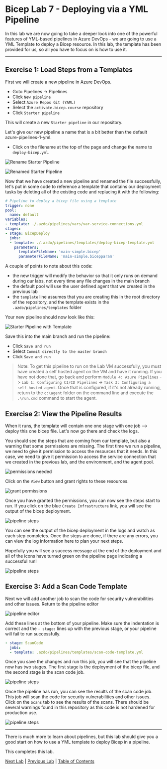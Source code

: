 # Bicep Lab 7 - Deploying via a YML Pipeline

In this lab we are now going to take a deeper look into one of the powerful features of YML-based pipelines in Azure DevOps - we are going to use a YML Template to deploy a Bicep resource. In this lab, the template has been provided for us, so all you have to focus on is how to use it.

---

## Exercise 1: Load Steps from a Templates

First we will create a new pipeline in Azure DevOps.

* Goto Pipelines -> Pipelines
* Click `New pipeline`
* Select `Azure Repos Git (YAML)`
* Select the `activate.bicep.course` repository
* Click `Starter pipeline`

This will create a new `Starter pipeline` in our repository.

Let's give our new pipeline a name that is a bit better than the default azure-pipelines-1-yml.

* Click on the filename at the top of the page and change the name to `deploy-bicep.yml`.

![Rename Starter Pipeline](img/010_rename_starter_pipeline.png)

![Renamed Starter Pipeline](img/020_renamed_starter_pipeline.png)

Now that we have created a new pipeline and renamed the file successfully, let's put in some code to reference a template that contains our deployment tasks by deleting  all of the existing code and replacing it with the following:

```yml
# Pipeline to deploy a bicep file using a template
trigger: none
pool:
  name: default
variables:
- template: ./.azdo/pipelines/vars/var-service-connections.yml
stages:
- stage: BicepDeploy  
  jobs:
  - template: ./.azdo/pipelines/templates/deploy-bicep-template.yml
    parameters:
      templateFileName: 'main-simple.bicep'
      parameterFileName: 'main-simple.bicepparam'
```

A couple of points to note about this code:

* the new trigger will modify the behavior so that it only runs on demand during our labs, not every time any file changes in the main branch
* the default pool will use the user defined agent that we created in the previous lab
* the `template` line assumes that you are creating this in the root directory of the repository, and the template exists in the `.azdo/pipelines/templates` folder

Your new pipeline should now look like this:

![Starter Pipeline with Template](img/030_new_starter_pipeline_with_template.png)

Save this into the main branch and run the pipeline:

* Click `Save and run`
* Select `Commit directly to the master branch`
* Click `Save and run`

> Note: To get this pipeline to run on the Lab VM successfully, you must have created a self hosted agent on the VM and have it running.  If you have not done that, go back and perform `Module 4: Azure Pipelines` -> `Lab 1: Configuring CI/CD Pipelines` -> `Task 3: Configuring a self-hosted agent`.  Once that is configured, if it's not already running, return to the `c:\agent` folder on the command line and execute the `.\run.cmd` command to start the agent.

## Exercise 2: View the Pipeline Results

When it runs, the template will contain one one stage with one job --> deploy this one bicep file. Let's now go there and check the logs.

<!-- * Goto Pipelines -> Pipelines
* Select our new pipeline

Before we continue, let's rename the pipeline first:

* Click on the button with the three dots

![More Options](img/040_more_options_button.png)

* Select `Rename/move`
* Call it `<yourName> Basic Pipeline with Template`

![rename pipeline](img/050_rename_pipeline.png)

* Click `Save`

Our pipeline was now renamed and is now easier to find.

* Select the last run
* Select the job `Job`
 -->

You should see the steps that are coming from our template, but also a warning that some permissions are missing. The first time we run a pipeline, we need to give it permission to access the resources that it needs. In this case, we need to give it permission to access the service connection that we created in the previous lab, and the environment, and the agent pool.

![permissions needed](img/060_Permissions_Needed.png)

Click on the `View` button and grant rights to these resources.

![grant permissions](img/070_Permissions_Popup.png)

Once you have granted the permissions, you can now see the steps start to run.  If you click on the blue `Create Infrastructure` link, you will see the output of the bicep deployment.

![pipeline steps](img/080_Pipeline_Steps.png)

You can see the output of the bicep deployment in the logs and watch as each step completes.  Once the steps are done, if there are any errors, you can view the log information here to plan your next steps.

Hopefully you will see a success message at the end of the deployment and all of the icons have turned green on the pipeline page indicating a successful run!

![pipeline steps](img/090_Pipeline_Results.png)

## Exercise 3: Add a Scan Code Template

Next we will add another job to scan the code for security vulnerabilities and other issues. Return to the pipeline editor 

![pipeline editor](img/095_Edit_Pipeline.png)

Add these lines at the bottom of your pipeline.  Make sure the indentation is correct and the `- stage:` lines up with the previous stage, or your pipeline will fail to run successfully.

``` yml
- stage: ScanCode  
  jobs:
  - template: .azdo/pipelines/templates/scan-code-template.yml
```

Once you save the changes and run this job, you will see that the pipeline now has two stages. The first stage is the deployment of the bicep file, and the second stage is the scan code job.

![pipeline steps](img/100_Multi-Stage_Pipeline.png)

Once the pipeline has run, you can see the results of the scan code job.  This job will scan the code for security vulnerabilities and other issues.  Click on the `Scans` tab to see the results of the scans. There should be several warnings found in this repository as this code is not hardened for production use.

![pipeline steps](img/120_Scan_Results.png)

---

There is much more to learn about pipelines, but this lab should give you a good start on how to use a YML template to deploy Bicep in a pipeline.

This completes this lab.

[Next Lab](../08_Tips/readme.md) | [Previous Lab](../06_Modules/readme.md) | [Table of Contents](../readme.md#bicep-labs)
